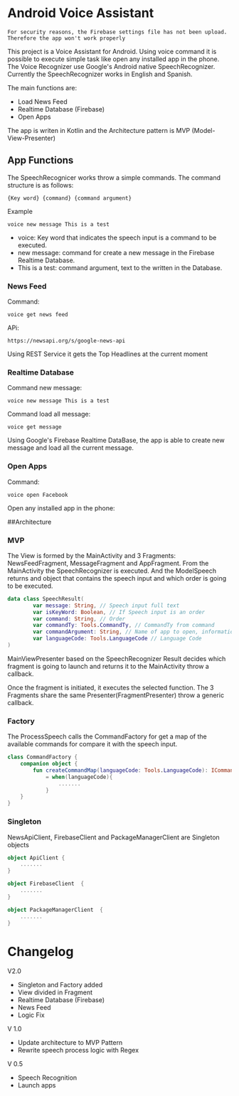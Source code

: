 # Android Voice Assistant

```
For security reasons, the Firebase settings file has not been upload. Therefore the app won't work properly
```

This project is a Voice Assistant for Android. Using voice command it is possible to execute simple task like open any installed app in the phone.
The Voice Recognizer use Google's Android native SpeechRecognizer.
Currently the SpeechRecognizer works in English and Spanish.

The main functions are:

- Load News Feed
- Realtime Database (Firebase)
- Open Apps

The app is writen in Kotlin and the Architecture pattern is MVP (Model-View-Presenter)

## App Functions
The SpeechRecognicer works throw a simple commands.
The command structure is as follows:

```
{Key word} {command} {command argument}
```

Example

```
voice new message This is a test
```
- voice: Key word that indicates the speech input is a command to be executed.
- new message: command for create a new message in the Firebase Realtime Database.
- This is a test: command argument, text to the written in the Database.

### News Feed
Command:

```
voice get news feed
```

APi:

```
https://newsapi.org/s/google-news-api
```

Using REST Service it gets the Top Headlines at the current moment

### Realtime Database
Command new message:

```
voice new message This is a test
```

Command load all message:

```
voice get message
```

Using Google's Firebase Realtime DataBase, the app is able to create new message and load all the current message.

### Open Apps
Command:

```
voice open Facebook
```

Open any installed app in the phone:

##Architecture

### MVP
The View is formed by the MainActivity and 3 Fragments: NewsFeedFragment, MessageFragment and AppFragment.
From the MainActivity the SpeechRecognizer is executed. And the ModelSpeech returns and object that contains the speech input and which order is going to be executed.

```kotlin
data class SpeechResult(
        var message: String, // Speech input full text
        var isKeyWord: Boolean, // If Speech input is an order
        var command: String, // Order 
        var commandTy: Tools.CommandTy, // CommandTy from command
        var commandArgument: String, // Name of app to open, information to seach in internet
        var languageCode: Tools.LanguageCode // Language Code
)
```

MainViewPresenter based on the SpeechRecognizer Result decides which fragment is going to launch and returns it to the MainActivity throw a callback.

Once the fragment is initiated, it executes the selected function. The 3 Fragments share the same Presenter(FragmentPresenter) throw a generic callback.

### Factory
The ProcessSpeech calls the CommandFactory for get a map of the available commands for compare it with the speech input. 

```kotlin
class CommandFactory {
    companion object {
        fun createCommandMap(languageCode: Tools.LanguageCode): ICommandFactory
            = when(languageCode){
                .......
            }
    }
}
```

### Singleton
NewsApiClient, FirebaseClient and PackageManagerClient are Singleton objects

```kotlin
object ApiClient {
    .......
}
```

```kotlin
object FirebaseClient  {
    .......
}
```

```kotlin
object PackageManagerClient  {
    .......
}
```

# Changelog
V2.0
  - Singleton and Factory added
  - View divided in Fragment 
  - Realtime Database (Firebase)
  - News Feed
  - Logic Fix
  
V 1.0
  - Update architecture to MVP Pattern
  - Rewrite speech process logic with Regex

V 0.5
  - Speech Recognition
  - Launch apps

